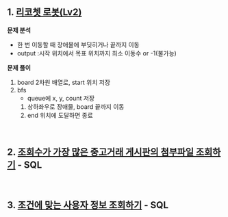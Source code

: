 ## 1. [리코쳇 로봇(Lv2)](https://school.programmers.co.kr/learn/courses/30/lessons/169199)
    
**문제 분석**
- 한 번 이동할 때 장애물에 부딪히거나 끝까지 이동
- output :시작 위치에서 목표 위치까지 최소 이동수 or -1(불가능)

**문제 풀이**
1. board 2차원 배열로, start 위치 저장
2. bfs 
    - queue에 x, y, count 저장
    1. 상하좌우로 장애물, board 끝까지 이동
    2. end 위치에 도달하면 종료

<br>

## 2. [조회수가 가장 많은 중고거래 게시판의 첨부파일 조회하기](https://school.programmers.co.kr/learn/courses/30/lessons/164671) - SQL
    
<br>

## 3. [조건에 맞는 사용자 정보 조회하기](https://school.programmers.co.kr/learn/courses/30/lessons/164670) - SQL